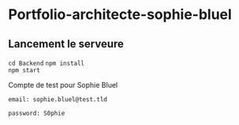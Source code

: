 # Portfolio-architecte-sophie-bluel


## Lancement le serveure
`cd Backend`
 `npm install`  
 `npm start`



Compte de test pour Sophie Bluel

```
email: sophie.bluel@test.tld

password: S0phie 
```
